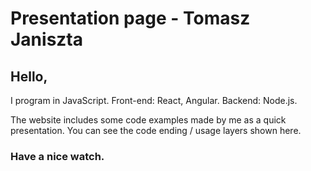 # Presentation page - Tomasz Janiszta

## Hello,

I program in JavaScript. Front-end: React, Angular. Backend: Node.js.

The website includes some code examples made by me as a quick presentation.
You can see the code ending / usage layers shown here.

### Have a nice watch.

